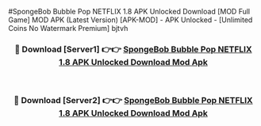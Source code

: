 #SpongeBob Bubble Pop NETFLIX 1.8 APK Unlocked Download [MOD Full Game] MOD APK (Latest Version) [APK-MOD] - APK Unlocked - [Unlimited Coins No Watermark Premium] bjtvh



<div align="center">

<h3>🔴 Download [Server1] 👉👉 <a href="https://momento.my/?title=SpongeBob_Bubble_Pop_NETFLIX_1.8_APK_Unlocked_Download">SpongeBob Bubble Pop NETFLIX 1.8 APK Unlocked Download Mod Apk</a></h3><br>

<h3>🔴 Download [Server2] 👉👉 <a href="https://momento.my/?title=SpongeBob_Bubble_Pop_NETFLIX_1.8_APK_Unlocked_Download">SpongeBob Bubble Pop NETFLIX 1.8 APK Unlocked Download Mod Apk</a></h3>
</div>
